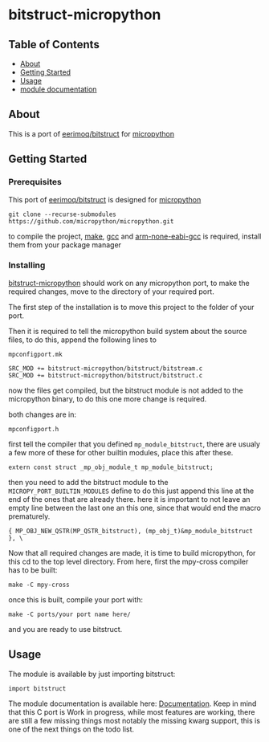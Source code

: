 # bitstruct-micropython

## Table of Contents
+ [About](#about)
+ [Getting Started](#getting_started)
+ [Usage](#usage)
+ [module documentation](https://bitstruct.readthedocs.io/en/latest/)

## About <a name = "about"></a>
This is a port of [eerimoq/bitstruct](https://github.com/eerimoq/bitstruct) for
[micropython](https://github.com/micropython/micropython)

## Getting Started <a name = "getting_started"></a>

### Prerequisites
This port of [eerimoq/bitstruct](https://github.com/eerimoq/bitstruct) is designed for
[micropython](https://github.com/micropython/micropython)

```
git clone --recurse-submodules https://github.com/micropython/micropython.git
```

to compile the project, [make](https://www.gnu.org/software/make/),
[gcc](https://gcc.gnu.org/) and [arm-none-eabi-gcc](https://gcc.gnu.org/) is required,
install them from your package manager

### Installing
[bitstruct-micropython](https://github.com/peterzuger/bitstruct-micropython) should work on
any micropython port, to make the required changes, move to the directory of your required port.

The first step of the installation is to move this project to the folder of your port.

Then it is required to tell the micropython build system about the
source files, to do this, append the following lines to

```
mpconfigport.mk
```

```
SRC_MOD += bitstruct-micropython/bitstruct/bitstream.c
SRC_MOD += bitstruct-micropython/bitstruct/bitstruct.c
```

now the files get compiled, but the bitstruct module is not added to
the micropython binary, to do this one more change is required.

both changes are in:

```
mpconfigport.h
```

first tell the compiler that you defined ```mp_module_bitstruct```, there
are usualy a few more of these for other builtin modules, place this after these.
```
extern const struct _mp_obj_module_t mp_module_bitstruct;
```

then you need to add the bitstruct module to the ```MICROPY_PORT_BUILTIN_MODULES``` define
to do this just append this line at the end of the ones that are already there.
here it is important to not leave an empty line between the last one an this one,
since that would end the macro prematurely.
```
{ MP_OBJ_NEW_QSTR(MP_QSTR_bitstruct), (mp_obj_t)&mp_module_bitstruct }, \
```

Now that all required changes are made, it is time to build micropython,
for this cd to the top level directory.
From here, first the mpy-cross compiler has to be built:
```
make -C mpy-cross
```

once this is built, compile your port with:
```
make -C ports/your port name here/
```

and you are ready to use bitstruct.

## Usage <a name = "usage"></a>
The module is available by just importing bitstruct:
```
import bitstruct
```

The module documentation is available here: [Documentation](https://bitstruct.readthedocs.io/en/latest/).
Keep in mind that this C port is Work in progress, while most features are working,
there are still a few missing things most notably the missing kwarg support,
this is one of the next things on the todo list.
